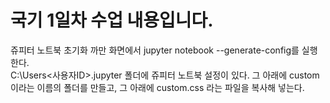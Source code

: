 # 국기 1일차 수업 내용입니다.

쥬피터 노트북 초기화 까만 화면에서 jupyter notebook --generate-config를 실행한다.  
C:\Users\<사용자ID>\.jupyter 폴더에 쥬피터 노트북 설정이 있다. 그 아래에 custom 이라는 이름의 폴더를 만들고, 그 아래에 custom.css 라는 파일을 복사해 넣는다.
